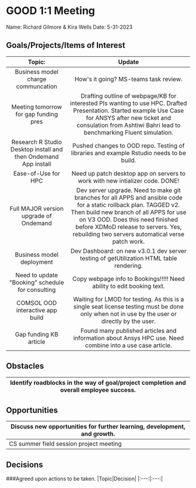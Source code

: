 # GOOD 1:1 Meeting 
Name: Richard Gilmore & Kira Wells
Date: 5-31-2023
## Goals/Projects/Items of Interest 
|Topic:|Update|
|:---:|:---:| 
| Business model charge communcation | How's it going? MS-teams task review.
|Meeting tomorrow for gap funding pres| Drafting outline of webpage/KB for interested PIs wanting to use HPC. Drafted Presentation. Started example Use Case for ANSYS after new ticket and consulation from Ashtiwi Bahri lead to benchmarking Fluent simulation.
| Research R Studio Desktop install and then Ondemand App install | Pushed changes to OOD repo. Testing of libraries and example Rstudio needs to be build.
|Ease-of-Use for HPC| Need up patch desktop app on servers to work with new intializer code. DONE! |
|Full MAJOR version upgrade of Ondemand| Dev server upgrade. Need to make git branches for all APPS and ansible code for a static rollback plan. TAGGED v2. Then build new branch of all APPS for use on V3 OOD. Does this need finished before XDMoD release to servers. Yes, rebuilding two servers automatical verse patch work.
| Business model deployment | Dev Dashboard: on new v3.0.1 dev server testing of getUtilization HTML table rendering.
| Need to update "Booking" schedule for consulting | Copy webpage info to Bookings!!!!! Need ability to edit booking text.
|COMSOL OOD interactive app build| Waiting for LMOD for testing. As this is a single seat license testing must be done only when not in use by the user or directly by the user.
| Gap funding KB article | Found many published articles and information about Ansys HPC use. Need combine into a use case article.

## Obstacles
|Identify roadblocks in the way of goal/project completion and overall employee success.|
|---|

## Opportunities 
|Discuss new opportunities for further learning, development, and growth.|
|---|
|CS summer field session project meeting | Testing code pathways and need to send email to ANSYS contact to get traction on ANSYS help forum question. 2 weeks remain.


## Decisions
###Agreed upon actions to be taken.
|Topic|Decision|
|:---:|:---:|

